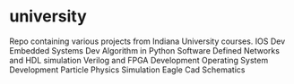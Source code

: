 # university
Repo containing various projects from Indiana University courses.
IOS Dev
Embedded Systems Dev
Algorithm in Python
Software Defined Networks and HDL simulation
Verilog and FPGA Development
Operating System Development
Particle Physics Simulation
Eagle Cad Schematics

